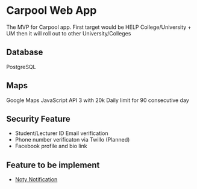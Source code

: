 Carpool Web App
========================
The MVP for Carpool app.
First target would be HELP College/University + UM
then it will roll out to other University/Colleges

Database
--------
PostgreSQL

Maps
----
Google Maps JavaScript API 3 with 20k Daily limit for 90 consecutive day

Security Feature
----------------
- Student/Lecturer ID Email verification
- Phone number verificaton via Twillo (Planned)
- Facebook profile and bio link

Feature to be implement
-----------------------
- [Noty Notification](http://ned.im/noty/)
